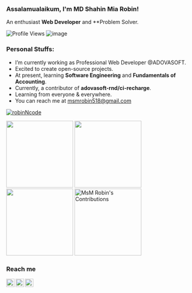 ### Assalamualaikum, I'm MD Shahin Mia Robin!
An enthusiast **Web Developer** and **Problem Solver.

![Profile Views](https://gpvc.arturio.dev/robinNcode)
![image](https://img.shields.io/github/followers/robinNcode?label=follow&style=social)
### Personal Stuffs:
  - I’m currently working as Professional Web Developer @ADOVASOFT.
  - Excited to create open-source projects.
  - At present, learning **Software Engineering** and **Fundamentals of Accounting**.
  - Currently, a contributor of **adovasoft-rnd/ci-recharge**.
  - Learning from everyone & everywhere.
  - You can reach me at <a href="mailto:msmrobin518@gmail.com">msmrobin518@gmail.com</a>
<p align="left"> 
    <a href="https://github.com/ryo-ma/github-profile-trophy">
        <img src="https://github-profile-trophy.vercel.app/?username=robinNcode" alt="robinNcode" /></a> </p>
<p>
    <img src="https://github-readme-stats.vercel.app/api?username=robinNcode&show_icons=true&count_private=true" height=178 />
    <img src="https://github-readme-stats.vercel.app/api/top-langs/?username=robinNcode&layout=compact" height=178 />
    <img src="https://github-readme-stats.vercel.app/api/wakatime/?username=robinNcode&layout=compact" height=178 />
    <img src="https://github-readme-streak-stats.herokuapp.com/?user=robinNcode&layout=compact" height="178" alt="MsM Robin's Contributions" />
</p>

### Reach me
<p>
    <a href="https://www.linkedin.com/in/msm-robin-96b29a1b2/" target="blank"><img align="left" alt="MsM Robin's LinkedIn" width="22px" src="https://cdn.jsdelivr.net/npm/simple-icons@v3/icons/linkedin.svg" /></a>
    <a href="https://www.facebook.com/arrobinkhan34" target="blank"><img align="left" alt="MsM Robin's Facebook" width="22px" src="https://cdn.jsdelivr.net/npm/simple-icons@v3/icons/facebook.svg" /></a>
    <a href="https://instagram.com/msmrobin07" target="blank"><img align="left" alt="MsM Robin's Instagram" width="22px" src="https://cdn.jsdelivr.net/npm/simple-icons@v3/icons/instagram.svg" /></a>
</p>
